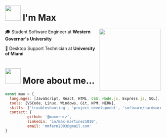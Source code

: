 <h1><img src="https://media.giphy.com/media/v1.Y2lkPTc5MGI3NjExYnN4dnN2YXJqaW5oMm9xenhkbHY3bTJocGMxaHg1eG94bWxnN3k2cyZlcD12MV9pbnRlcm5hbF9naWZfYnlfaWQmY3Q9dHM/Lpche1V8FsCcOmva0Z/giphy.gif" width="50px"/>  I'm Max</h1>
<img align="right" src="https://media.giphy.com/media/v1.Y2lkPTc5MGI3NjExaHdueTViY3ZkbDdkc3g0MWY5YW55Z2V1Zjg2OWZmdDMzc3IxNDBkeSZlcD12MV9pbnRlcm5hbF9naWZfYnlfaWQmY3Q9Zw/cQNRp4QA8z7B6/giphy.gif" width="200px"/>
<p>🎓 Student Software Engineer at <b>Western Governor's University</b></p>
<p>💼 Desktop Support Technician at <b>University of Miami</b></p>

<h1><img src="https://media.giphy.com/media/v1.Y2lkPTc5MGI3NjExMDZ4cm5sb3JwbThlc2EzZjZseGY1ZzJzdHU1ZzlzYnMyMzlyYzlzZiZlcD12MV9pbnRlcm5hbF9naWZfYnlfaWQmY3Q9cw/bnzH3tEHjdDuU/giphy.gif" width="50px"/>  More about me...</h1>

```javascript
const max = {
  languages: [JavaScript, React, HTML, CSS, Node.js, Express.js, SQL],
  tools: [VSCode, Linux, Windows, Git, NPM, MERN],
  skills: ['troubleshooting', 'project development', 'software/hardware', 'quick learner', 'team player'],
  contact: {
          github: '@maxmruiz',
          linkedin: 'in/max-martinez1010',
          email: 'mmfern2003@gmail.com'
}
```
